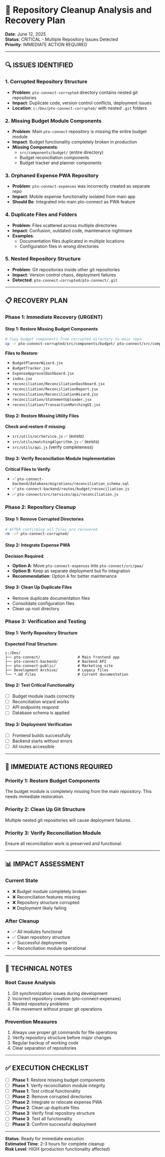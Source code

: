 # 🚨 Repository Cleanup Analysis and Recovery Plan

**Date**: June 12, 2025  
**Status**: CRITICAL - Multiple Repository Issues Detected  
**Priority**: IMMEDIATE ACTION REQUIRED

---

## 🔍 ISSUES IDENTIFIED

### 1. **Corrupted Repository Structure**
- **Problem**: `pto-connect-corrupted` directory contains nested git repositories
- **Impact**: Duplicate code, version control conflicts, deployment issues
- **Location**: `c:/Dev/pto-connect-corrupted/` with nested `.git` folders

### 2. **Missing Budget Module Components**
- **Problem**: Main `pto-connect` repository is missing the entire budget module
- **Impact**: Budget functionality completely broken in production
- **Missing Components**:
  - `src/components/budget/` (entire directory)
  - Budget reconciliation components
  - Budget tracker and planner components

### 3. **Orphaned Expense PWA Repository**
- **Problem**: `pto-connect-expenses` was incorrectly created as separate repo
- **Impact**: Mobile expense functionality isolated from main app
- **Should Be**: Integrated into main pto-connect as PWA feature

### 4. **Duplicate Files and Folders**
- **Problem**: Files scattered across multiple directories
- **Impact**: Confusion, outdated code, maintenance nightmare
- **Examples**: 
  - Documentation files duplicated in multiple locations
  - Configuration files in wrong directories

### 5. **Nested Repository Structure**
- **Problem**: Git repositories inside other git repositories
- **Impact**: Version control chaos, deployment failures
- **Detected**: `pto-connect-corrupted/pto-connect/.git`

---

## 📋 RECOVERY PLAN

### **Phase 1: Immediate Recovery (URGENT)**

#### Step 1: Restore Missing Budget Components
```bash
# Copy budget components from corrupted directory to main repo
cp -r pto-connect-corrupted/src/components/budget/ pto-connect/src/components/
```

**Files to Restore**:
- `BudgetPlannerWizard.jsx`
- `BudgetTracker.jsx` 
- `ExpenseApprovalDashboard.jsx`
- `index.jsx`
- `reconciliation/ReconciliationDashboard.jsx`
- `reconciliation/ReconciliationReport.jsx`
- `reconciliation/ReconciliationWizard.jsx`
- `reconciliation/StatementUploader.jsx`
- `reconciliation/TransactionMatchingUI.jsx`

#### Step 2: Restore Missing Utility Files
**Check and restore if missing**:
- `src/utils/ocrService.js` ✅ (exists)
- `src/utils/matchingAlgorithm.js` ✅ (exists)
- `src/utils/api.js` (verify completeness)

#### Step 3: Verify Reconciliation Module Implementation
**Critical Files to Verify**:
- ✅ `pto-connect-backend/database/migrations/reconciliation_schema.sql`
- ✅ `pto-connect-backend/routes/budget/reconciliation.js`
- ✅ `pto-connect/src/services/api/reconciliation.js`

### **Phase 2: Repository Cleanup**

#### Step 1: Remove Corrupted Directories
```bash
# AFTER confirming all files are recovered
rm -rf pto-connect-corrupted/
```

#### Step 2: Integrate Expense PWA
**Decision Required**: 
- **Option A**: Move `pto-connect-expenses` into `pto-connect/src/pwa/`
- **Option B**: Keep as separate deployment but fix integration
- **Recommendation**: Option A for better maintenance

#### Step 3: Clean Up Duplicate Files
- Remove duplicate documentation files
- Consolidate configuration files
- Clean up root directory

### **Phase 3: Verification and Testing**

#### Step 1: Verify Repository Structure
**Expected Final Structure**:
```
c:/Dev/
├── pto-connect/                 # Main frontend app
├── pto-connect-backend/         # Backend API
├── pto-connect-public/          # Marketing site
├── Development Archive/         # Legacy files
└── *.md files                   # Current documentation
```

#### Step 2: Test Critical Functionality
- [ ] Budget module loads correctly
- [ ] Reconciliation wizard works
- [ ] API endpoints respond
- [ ] Database schema is applied

#### Step 3: Deployment Verification
- [ ] Frontend builds successfully
- [ ] Backend starts without errors
- [ ] All routes accessible

---

## 🚨 IMMEDIATE ACTIONS REQUIRED

### **Priority 1: Restore Budget Components**
The budget module is completely missing from the main repository. This needs immediate restoration.

### **Priority 2: Clean Up Git Structure**
Multiple nested git repositories will cause deployment failures.

### **Priority 3: Verify Reconciliation Module**
Ensure all reconciliation work is preserved and functional.

---

## 📊 IMPACT ASSESSMENT

### **Current State**
- ❌ Budget module completely broken
- ❌ Reconciliation features missing
- ❌ Repository structure corrupted
- ❌ Deployment likely failing

### **After Cleanup**
- ✅ All modules functional
- ✅ Clean repository structure
- ✅ Successful deployments
- ✅ Reconciliation module operational

---

## 🔧 TECHNICAL NOTES

### **Root Cause Analysis**
1. Git synchronization issues during development
2. Incorrect repository creation (pto-connect-expenses)
3. Nested repository problems
4. File movement without proper git operations

### **Prevention Measures**
1. Always use proper git commands for file operations
2. Verify repository structure before major changes
3. Regular backup of working code
4. Clear separation of repositories

---

## ✅ EXECUTION CHECKLIST

- [ ] **Phase 1**: Restore missing budget components
- [ ] **Phase 1**: Verify reconciliation module integrity
- [ ] **Phase 1**: Test critical functionality
- [ ] **Phase 2**: Remove corrupted directories
- [ ] **Phase 2**: Integrate or relocate expense PWA
- [ ] **Phase 2**: Clean up duplicate files
- [ ] **Phase 3**: Verify final repository structure
- [ ] **Phase 3**: Test all functionality
- [ ] **Phase 3**: Confirm successful deployment

---

**Status**: Ready for immediate execution  
**Estimated Time**: 2-3 hours for complete cleanup  
**Risk Level**: HIGH (production functionality affected)
